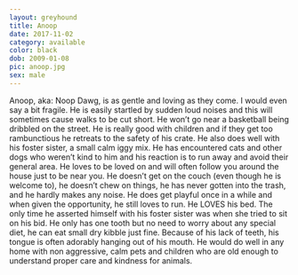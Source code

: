 ```yaml
---
layout: greyhound
title: Anoop
date: 2017-11-02
category: available
color: black
dob: 2009-01-08
pic: anoop.jpg
sex: male
---
```


Anoop, aka: Noop Dawg, is as gentle and loving as they come.  I would even say a bit fragile.
He is easily startled by sudden loud noises and this will sometimes cause walks to be cut
short. He won’t go near a basketball being dribbled on the street.  He is really good with
children and if they get too rambunctious he retreats to the safety of his crate.  He also
does well with his foster sister, a small calm iggy mix.  He has encountered cats and other
dogs who weren’t kind to him and his reaction is to run away and avoid their general area.
He loves to be loved on and will often follow you around the house just to be near you.  He
doesn’t get on the couch (even though he is welcome to), he doesn’t chew on things, he has
never gotten into the trash, and he hardly makes any noise.  He does get playful once in a
while and when given the opportunity, he still loves to run.  He LOVES his bed.  The only
time he asserted himself with his foster sister was when she tried to sit on his bid.  He
only has one tooth but no need to worry about any special diet, he can eat small dry kibble
just fine.  Because of his lack of teeth, his tongue is often adorably hanging out of his
mouth. He would do well in any home with non aggressive, calm pets and children who are old
enough to understand proper care and kindness for animals.
